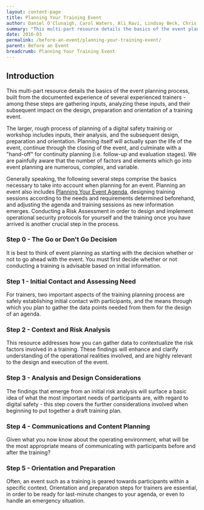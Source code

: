 ```yaml
---
layout: content-page
title: Planning Your Training Event
author: Daniel O'Clunaigh, Carol Waters, Ali Ravi, Lindsay Beck, Chris Doten, Nick Sera-Leyva
summary: "This multi-part resource details the basics of the event planning process, built from the documented experience of several experienced trainers - among these steps are gathering inputs, analyzing these inputs, and their subsequent impact on the design, preparation and orientation of a training event."
date: 2016-03
permalink: /before-an-event/planning-your-training-event/
parent: Before an Event
breadcrumb: Planning Your Training Event
---
```

## Introduction
This multi-part resource details the basics of the event planning process, built from the documented experience of several experienced trainers - among these steps are gathering inputs, analyzing these inputs, and their subsequent impact on the design, preparation and orientation of a training event.

The larger, rough process of planning of a digital safety training or workshop includes inputs, their analysis, and the subsequent design, preparation and orientation. Planning itself will actually span the life of the event, continue through the closing of the event, and culminate with a "hand-off" for continuity planning (i.e. follow-up and evaluation stages). We are painfully aware that the number of factors and elements which go into event planning are numerous, complex, and variable. 

Generally speaking, the following several steps comprise the basics necessary to take into account when planning for an event. Planning an event also includes [Planning Your Event Agenda](), designing training sessions according to the needs and requirements determined beforehand, and adjusting the agenda and training sessions as new information emerges. Conducting a Risk Assessment in order to design and implement operational security protocols for yourself and the training once you have arrived is another crucial step in the process.


### Step 0 - The Go or Don't Go Decision
It is best to think of event planning as starting with the decision whether or not to go ahead with the event. You must first decide whether or not conducting a training is advisable based on initial information.

### Step 1 - Initial Contact and Assessing Need
For trainers, two important aspects of the training planning process are safely establishing initial contact with participants, and the means through which you plan to gather the data points needed from them for the design of an agenda.

### Step 2 - Context and Risk Analysis
This resource addresses how you can gather data to contextualize the risk factors involved in a training.  These findings will enhance and clarify understanding of the operational realities involved, and are highly relevant to the design and execution of the event.

### Step 3 - Analysis and Design Considerations
The findings that emerge from an initial risk analysis will surface a basic idea of what the most important needs of participants are, with regard to digital safety - this step covers the further considerations involved when beginning to put together a draft training plan.

### Step 4 - Communications and Content Planning
Given what you now know about the operating environment, what will be the most appropriate means of communicating with participants before and after the training?

### Step 5 - Orientation and Preparation
Often, an event such as a training is geared towards participants within a specific context. Orientation and preparation steps for trainers are essential, in order to be ready for last-minute changes to your agenda, or even to handle an emergency situation.





